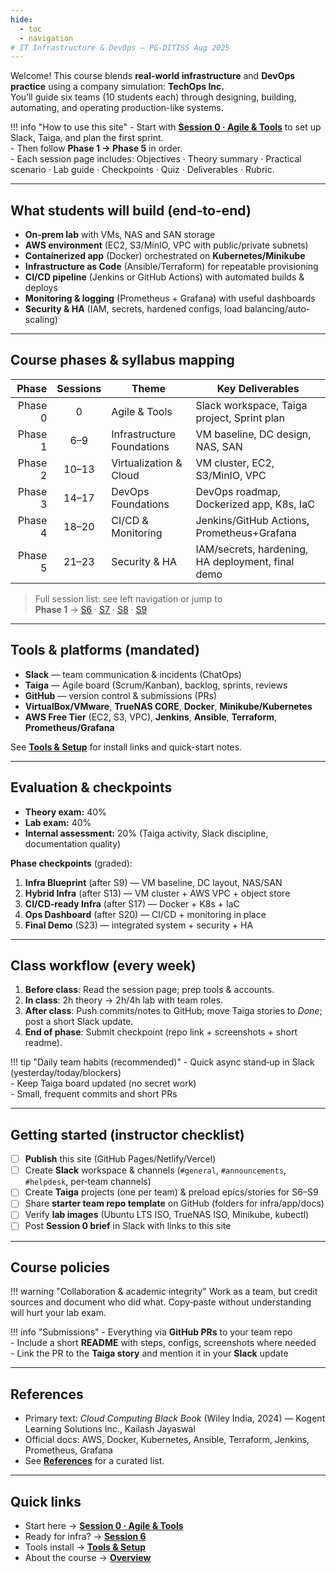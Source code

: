 ```yaml
---
hide:
  - toc
  - navigation
# IT Infrastructure & DevOps — PG‑DITISS Aug 2025
---
```


Welcome! This course blends **real-world infrastructure** and **DevOps practice** using a company simulation: **TechOps Inc.**  
You’ll guide six teams (10 students each) through designing, building, automating, and operating production-like systems.

!!! info "How to use this site"
    - Start with **[Session 0 · Agile & Tools](00-session-0/README.md)** to set up Slack, Taiga, and plan the first sprint.  
    - Then follow **Phase 1 → Phase 5** in order.  
    - Each session page includes: Objectives · Theory summary · Practical scenario · Lab guide · Checkpoints · Quiz · Deliverables · Rubric.

---

## What students will build (end-to-end)
- **On‑prem lab** with VMs, NAS and SAN storage
- **AWS environment** (EC2, S3/MinIO, VPC with public/private subnets)
- **Containerized app** (Docker) orchestrated on **Kubernetes/Minikube**
- **Infrastructure as Code** (Ansible/Terraform) for repeatable provisioning
- **CI/CD pipeline** (Jenkins or GitHub Actions) with automated builds & deploys
- **Monitoring & logging** (Prometheus + Grafana) with useful dashboards
- **Security & HA** (IAM, secrets, hardened configs, load balancing/auto-scaling)

---

## Course phases & syllabus mapping

| Phase | Sessions | Theme | Key Deliverables |
|------:|:--------:|-------|------------------|
| Phase 0 | 0 | Agile & Tools | Slack workspace, Taiga project, Sprint plan |
| Phase 1 | 6–9 | Infrastructure Foundations | VM baseline, DC design, NAS, SAN |
| Phase 2 | 10–13 | Virtualization & Cloud | VM cluster, EC2, S3/MinIO, VPC |
| Phase 3 | 14–17 | DevOps Foundations | DevOps roadmap, Dockerized app, K8s, IaC |
| Phase 4 | 18–20 | CI/CD & Monitoring | Jenkins/GitHub Actions, Prometheus+Grafana |
| Phase 5 | 21–23 | Security & HA | IAM/secrets, hardening, HA deployment, final demo |

> Full session list: see left navigation or jump to  
> **Phase 1** → [S6](phase-1/session-06.md) · [S7](phase-1/session-07.md) · [S8](phase-1/session-08.md) · [S9](phase-1/session-09.md)

---

## Tools & platforms (mandated)

- **Slack** — team communication & incidents (ChatOps)  
- **Taiga** — Agile board (Scrum/Kanban), backlog, sprints, reviews  
- **GitHub** — version control & submissions (PRs)  
- **VirtualBox/VMware**, **TrueNAS CORE**, **Docker**, **Minikube/Kubernetes**  
- **AWS Free Tier** (EC2, S3, VPC), **Jenkins**, **Ansible**, **Terraform**, **Prometheus/Grafana**

See **[Tools & Setup](resources/tools.md)** for install links and quick-start notes.

---

## Evaluation & checkpoints

- **Theory exam:** 40%  
- **Lab exam:** 40%  
- **Internal assessment:** 20% (Taiga activity, Slack discipline, documentation quality)

**Phase checkpoints** (graded):
1. **Infra Blueprint** (after S9) — VM baseline, DC layout, NAS/SAN
2. **Hybrid Infra** (after S13) — VM cluster + AWS VPC + object store
3. **CI/CD‑ready Infra** (after S17) — Docker + K8s + IaC
4. **Ops Dashboard** (after S20) — CI/CD + monitoring in place
5. **Final Demo** (S23) — integrated system + security + HA

---

## Class workflow (every week)

1. **Before class**: Read the session page; prep tools & accounts.  
2. **In class**: 2h theory → 2h/4h lab with team roles.  
3. **After class**: Push commits/notes to GitHub; move Taiga stories to *Done*; post a short Slack update.  
4. **End of phase**: Submit checkpoint (repo link + screenshots + short readme).

!!! tip "Daily team habits (recommended)"
    - Quick async stand‑up in Slack (yesterday/today/blockers)  
    - Keep Taiga board updated (no secret work)  
    - Small, frequent commits and short PRs

---

## Getting started (instructor checklist)

- [ ] **Publish** this site (GitHub Pages/Netlify/Vercel)  
- [ ] Create **Slack** workspace & channels (`#general`, `#announcements`, `#helpdesk`, per‑team channels)  
- [ ] Create **Taiga** projects (one per team) & preload epics/stories for S6–S9  
- [ ] Share **starter team repo template** on GitHub (folders for infra/app/docs)  
- [ ] Verify **lab images** (Ubuntu LTS ISO, TrueNAS ISO, Minikube, kubectl)  
- [ ] Post **Session 0 brief** in Slack with links to this site

---

## Course policies

!!! warning "Collaboration & academic integrity"
    Work as a team, but credit sources and document who did what. Copy‑paste without understanding will hurt your lab exam.

!!! info "Submissions"
    - Everything via **GitHub PRs** to your team repo  
    - Include a short **README** with steps, configs, screenshots where needed  
    - Link the PR to the **Taiga story** and mention it in your **Slack** update

---

## References

- Primary text: *Cloud Computing Black Book* (Wiley India, 2024) — Kogent Learning Solutions Inc., Kailash Jayaswal  
- Official docs: AWS, Docker, Kubernetes, Ansible, Terraform, Jenkins, Prometheus, Grafana  
- See **[References](resources/references.md)** for a curated list.

---

## Quick links

- Start here → **[Session 0 · Agile & Tools](00-session-0/README.md)**  
- Ready for infra? → **[Session 6](phase-1/session-06.md)**  
- Tools install → **[Tools & Setup](resources/tools.md)**  
- About the course → **[Overview](about/overview.md)**

